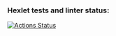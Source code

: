 ### Hexlet tests and linter status:
[![Actions Status](https://github.com/Aleksandra-korza/frontend-project-lvl2/workflows/hexlet-check/badge.svg)](https://github.com/Aleksandra-korza/frontend-project-lvl2/actions)